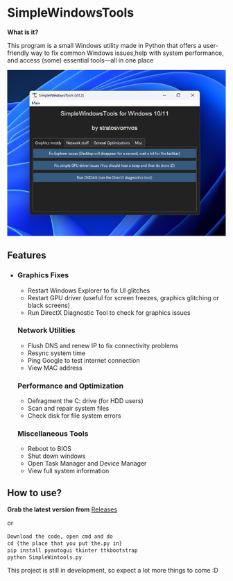 

# SimpleWindowsTools


**What is it?**

This program is a small Windows utility made in Python that offers a user-friendly way to fix common Windows issues,help with system performance, and access (some) essential tools—all in one place

![the app](https://raw.githubusercontent.com/stratosvomvos/SimpleWindowsTools/refs/heads/main/swt.png)

## Features  

 - ### Graphics Fixes  
   - Restart Windows Explorer to fix UI glitches  
   - Restart GPU driver (useful for screen freezes, graphics glitching or black screens)  
   - Run DirectX Diagnostic Tool to check for graphics issues  
   
   ### Network Utilities  
   - Flush DNS and renew IP to fix connectivity problems  
   - Resync system time
   - Ping Google to test internet connection  
   - View MAC address  
   
   ### Performance and Optimization  
   - Defragment the C: drive (for HDD users)  
   - Scan and repair system files 
   - Check disk for file system errors
   
   ### Miscellaneous Tools  
   - Reboot to BIOS  
   - Shut down windows 
   - Open Task Manager and Device Manager  
   - View full system information



## How to use?
**Grab the latest version from** [Releases](https://github.com/stratosvomvos/SimpleWindowsTools/releases/)
 
 or 

    Download the code, open cmd and do
    cd {the place that you put the.py in}
    pip install pyautogui tkinter ttkbootstrap
    python SimpleWintools.py
 

This project is still in development, so expect a lot more things to come :D
